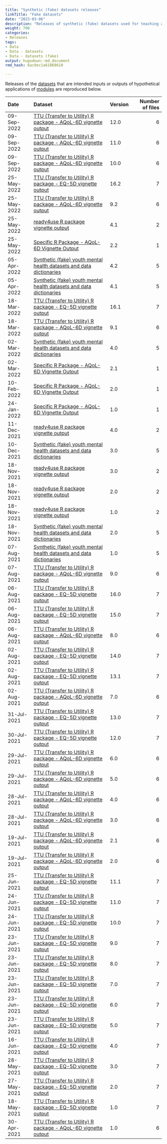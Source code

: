 ```yaml
---
title: "Synthetic (fake) datasets releases"
linkTitle: "Fake datasets"
date: "2023-03-06"
description: "Releases of synthetic (fake) datasets used for teaching and demonstration."
weight: 700
categories: 
- Releases
tags: 
- Data
- Data - datasets
- Data - datasets (fake)
output: hugodown::md_document
rmd_hash: 6ac9ec1a61868610

---
```


Releases of the [datasets](/docs/model/datasets/) that are intended inputs or outputs of hypothetical applications of [modules](/docs/getting-started/concepts/module/) are reproduced below.

<html>


<body>






<div id="header">




</div>


<table class="table table-striped" style="margin-left: auto; margin-right: auto;">
<thead>
<tr>
<th style="text-align:left;">
Date
</th>
<th style="text-align:left;">
Dataset
</th>
<th style="text-align:left;">
Version
</th>
<th style="text-align:right;">
Number of files
</th>
</tr>
</thead>
<tbody>
<tr>
<td style="text-align:left;">
09-Sep-2022
</td>
<td style="text-align:left;">
<a href="https://doi.org/https://doi.org/10.7910/DVN/D74QMP" style="     ">TTU
(Transfer to Utility) R package - AQoL-6D vignette output</a>
</td>
<td style="text-align:left;">
12.0
</td>
<td style="text-align:right;">
6
</td>
</tr>
<tr>
<td style="text-align:left;">
09-Sep-2022
</td>
<td style="text-align:left;">
<a href="https://doi.org/https://doi.org/10.7910/DVN/D74QMP" style="     ">TTU
(Transfer to Utility) R package - AQoL-6D vignette output</a>
</td>
<td style="text-align:left;">
11.0
</td>
<td style="text-align:right;">
6
</td>
</tr>
<tr>
<td style="text-align:left;">
09-Sep-2022
</td>
<td style="text-align:left;">
<a href="https://doi.org/https://doi.org/10.7910/DVN/D74QMP" style="     ">TTU
(Transfer to Utility) R package - AQoL-6D vignette output</a>
</td>
<td style="text-align:left;">
10.0
</td>
<td style="text-align:right;">
6
</td>
</tr>
<tr>
<td style="text-align:left;">
25-May-2022
</td>
<td style="text-align:left;">
<a href="https://doi.org/https://doi.org/10.7910/DVN/612HDC" style="     ">TTU
(Transfer to Utility) R package - EQ-5D vignette output</a>
</td>
<td style="text-align:left;">
16.2
</td>
<td style="text-align:right;">
7
</td>
</tr>
<tr>
<td style="text-align:left;">
25-May-2022
</td>
<td style="text-align:left;">
<a href="https://doi.org/https://doi.org/10.7910/DVN/D74QMP" style="     ">TTU
(Transfer to Utility) R package - AQoL-6D vignette output</a>
</td>
<td style="text-align:left;">
9.2
</td>
<td style="text-align:right;">
6
</td>
</tr>
<tr>
<td style="text-align:left;">
25-May-2022
</td>
<td style="text-align:left;">
<a href="https://doi.org/https://doi.org/10.7910/DVN/W95KED" style="     ">ready4use
R package vignette output</a>
</td>
<td style="text-align:left;">
4.1
</td>
<td style="text-align:right;">
2
</td>
</tr>
<tr>
<td style="text-align:left;">
25-May-2022
</td>
<td style="text-align:left;">
<a href="https://doi.org/https://doi.org/10.7910/DVN/GW7ZKC" style="     ">Specific
R Package - AQoL-6D Vignette Output</a>
</td>
<td style="text-align:left;">
2.2
</td>
<td style="text-align:right;">
1
</td>
</tr>
<tr>
<td style="text-align:left;">
05-Apr-2022
</td>
<td style="text-align:left;">
<a href="https://doi.org/https://doi.org/10.7910/DVN/HJXYKQ" style="     ">Synthetic
(fake) youth mental health datasets and data dictionaries</a>
</td>
<td style="text-align:left;">
4.2
</td>
<td style="text-align:right;">
5
</td>
</tr>
<tr>
<td style="text-align:left;">
05-Apr-2022
</td>
<td style="text-align:left;">
<a href="https://doi.org/https://doi.org/10.7910/DVN/HJXYKQ" style="     ">Synthetic
(fake) youth mental health datasets and data dictionaries</a>
</td>
<td style="text-align:left;">
4.1
</td>
<td style="text-align:right;">
5
</td>
</tr>
<tr>
<td style="text-align:left;">
18-Mar-2022
</td>
<td style="text-align:left;">
<a href="https://doi.org/https://doi.org/10.7910/DVN/612HDC" style="     ">TTU
(Transfer to Utility) R package - EQ-5D vignette output</a>
</td>
<td style="text-align:left;">
16.1
</td>
<td style="text-align:right;">
7
</td>
</tr>
<tr>
<td style="text-align:left;">
18-Mar-2022
</td>
<td style="text-align:left;">
<a href="https://doi.org/https://doi.org/10.7910/DVN/D74QMP" style="     ">TTU
(Transfer to Utility) R package - AQoL-6D vignette output</a>
</td>
<td style="text-align:left;">
9.1
</td>
<td style="text-align:right;">
6
</td>
</tr>
<tr>
<td style="text-align:left;">
02-Mar-2022
</td>
<td style="text-align:left;">
<a href="https://doi.org/https://doi.org/10.7910/DVN/HJXYKQ" style="     ">Synthetic
(fake) youth mental health datasets and data dictionaries</a>
</td>
<td style="text-align:left;">
4.0
</td>
<td style="text-align:right;">
5
</td>
</tr>
<tr>
<td style="text-align:left;">
02-Mar-2022
</td>
<td style="text-align:left;">
<a href="https://doi.org/https://doi.org/10.7910/DVN/GW7ZKC" style="     ">Specific
R Package - AQoL-6D Vignette Output</a>
</td>
<td style="text-align:left;">
2.1
</td>
<td style="text-align:right;">
1
</td>
</tr>
<tr>
<td style="text-align:left;">
10-Feb-2022
</td>
<td style="text-align:left;">
<a href="https://doi.org/https://doi.org/10.7910/DVN/GW7ZKC" style="     ">Specific
R Package - AQoL-6D Vignette Output</a>
</td>
<td style="text-align:left;">
2.0
</td>
<td style="text-align:right;">
1
</td>
</tr>
<tr>
<td style="text-align:left;">
24-Jan-2022
</td>
<td style="text-align:left;">
<a href="https://doi.org/https://doi.org/10.7910/DVN/GW7ZKC" style="     ">Specific
R Package - AQoL-6D Vignette Output</a>
</td>
<td style="text-align:left;">
1.0
</td>
<td style="text-align:right;">
1
</td>
</tr>
<tr>
<td style="text-align:left;">
11-Dec-2021
</td>
<td style="text-align:left;">
<a href="https://doi.org/https://doi.org/10.7910/DVN/W95KED" style="     ">ready4use
R package vignette output</a>
</td>
<td style="text-align:left;">
4.0
</td>
<td style="text-align:right;">
2
</td>
</tr>
<tr>
<td style="text-align:left;">
10-Dec-2021
</td>
<td style="text-align:left;">
<a href="https://doi.org/https://doi.org/10.7910/DVN/HJXYKQ" style="     ">Synthetic
(fake) youth mental health datasets and data dictionaries</a>
</td>
<td style="text-align:left;">
3.0
</td>
<td style="text-align:right;">
5
</td>
</tr>
<tr>
<td style="text-align:left;">
18-Nov-2021
</td>
<td style="text-align:left;">
<a href="https://doi.org/https://doi.org/10.7910/DVN/W95KED" style="     ">ready4use
R package vignette output</a>
</td>
<td style="text-align:left;">
3.0
</td>
<td style="text-align:right;">
2
</td>
</tr>
<tr>
<td style="text-align:left;">
18-Nov-2021
</td>
<td style="text-align:left;">
<a href="https://doi.org/https://doi.org/10.7910/DVN/W95KED" style="     ">ready4use
R package vignette output</a>
</td>
<td style="text-align:left;">
2.0
</td>
<td style="text-align:right;">
2
</td>
</tr>
<tr>
<td style="text-align:left;">
18-Nov-2021
</td>
<td style="text-align:left;">
<a href="https://doi.org/https://doi.org/10.7910/DVN/W95KED" style="     ">ready4use
R package vignette output</a>
</td>
<td style="text-align:left;">
1.0
</td>
<td style="text-align:right;">
2
</td>
</tr>
<tr>
<td style="text-align:left;">
18-Nov-2021
</td>
<td style="text-align:left;">
<a href="https://doi.org/https://doi.org/10.7910/DVN/HJXYKQ" style="     ">Synthetic
(fake) youth mental health datasets and data dictionaries</a>
</td>
<td style="text-align:left;">
2.0
</td>
<td style="text-align:right;">
5
</td>
</tr>
<tr>
<td style="text-align:left;">
07-Aug-2021
</td>
<td style="text-align:left;">
<a href="https://doi.org/https://doi.org/10.7910/DVN/HJXYKQ" style="     ">Synthetic
(fake) youth mental health datasets and data dictionaries</a>
</td>
<td style="text-align:left;">
1.0
</td>
<td style="text-align:right;">
5
</td>
</tr>
<tr>
<td style="text-align:left;">
07-Aug-2021
</td>
<td style="text-align:left;">
<a href="https://doi.org/https://doi.org/10.7910/DVN/D74QMP" style="     ">TTU
(Transfer to Utility) R package - AQoL-6D vignette output</a>
</td>
<td style="text-align:left;">
9.0
</td>
<td style="text-align:right;">
6
</td>
</tr>
<tr>
<td style="text-align:left;">
06-Aug-2021
</td>
<td style="text-align:left;">
<a href="https://doi.org/https://doi.org/10.7910/DVN/612HDC" style="     ">TTU
(Transfer to Utility) R package - EQ-5D vignette output</a>
</td>
<td style="text-align:left;">
16.0
</td>
<td style="text-align:right;">
7
</td>
</tr>
<tr>
<td style="text-align:left;">
06-Aug-2021
</td>
<td style="text-align:left;">
<a href="https://doi.org/https://doi.org/10.7910/DVN/612HDC" style="     ">TTU
(Transfer to Utility) R package - EQ-5D vignette output</a>
</td>
<td style="text-align:left;">
15.0
</td>
<td style="text-align:right;">
7
</td>
</tr>
<tr>
<td style="text-align:left;">
06-Aug-2021
</td>
<td style="text-align:left;">
<a href="https://doi.org/https://doi.org/10.7910/DVN/D74QMP" style="     ">TTU
(Transfer to Utility) R package - AQoL-6D vignette output</a>
</td>
<td style="text-align:left;">
8.0
</td>
<td style="text-align:right;">
6
</td>
</tr>
<tr>
<td style="text-align:left;">
02-Aug-2021
</td>
<td style="text-align:left;">
<a href="https://doi.org/https://doi.org/10.7910/DVN/612HDC" style="     ">TTU
(Transfer to Utility) R package - EQ-5D vignette output</a>
</td>
<td style="text-align:left;">
14.0
</td>
<td style="text-align:right;">
7
</td>
</tr>
<tr>
<td style="text-align:left;">
02-Aug-2021
</td>
<td style="text-align:left;">
<a href="https://doi.org/https://doi.org/10.7910/DVN/612HDC" style="     ">TTU
(Transfer to Utility) R package - EQ-5D vignette output</a>
</td>
<td style="text-align:left;">
13.1
</td>
<td style="text-align:right;">
7
</td>
</tr>
<tr>
<td style="text-align:left;">
02-Aug-2021
</td>
<td style="text-align:left;">
<a href="https://doi.org/https://doi.org/10.7910/DVN/D74QMP" style="     ">TTU
(Transfer to Utility) R package - AQoL-6D vignette output</a>
</td>
<td style="text-align:left;">
7.0
</td>
<td style="text-align:right;">
6
</td>
</tr>
<tr>
<td style="text-align:left;">
31-Jul-2021
</td>
<td style="text-align:left;">
<a href="https://doi.org/https://doi.org/10.7910/DVN/612HDC" style="     ">TTU
(Transfer to Utility) R package - EQ-5D vignette output</a>
</td>
<td style="text-align:left;">
13.0
</td>
<td style="text-align:right;">
7
</td>
</tr>
<tr>
<td style="text-align:left;">
30-Jul-2021
</td>
<td style="text-align:left;">
<a href="https://doi.org/https://doi.org/10.7910/DVN/612HDC" style="     ">TTU
(Transfer to Utility) R package - EQ-5D vignette output</a>
</td>
<td style="text-align:left;">
12.0
</td>
<td style="text-align:right;">
7
</td>
</tr>
<tr>
<td style="text-align:left;">
29-Jul-2021
</td>
<td style="text-align:left;">
<a href="https://doi.org/https://doi.org/10.7910/DVN/D74QMP" style="     ">TTU
(Transfer to Utility) R package - AQoL-6D vignette output</a>
</td>
<td style="text-align:left;">
6.0
</td>
<td style="text-align:right;">
6
</td>
</tr>
<tr>
<td style="text-align:left;">
29-Jul-2021
</td>
<td style="text-align:left;">
<a href="https://doi.org/https://doi.org/10.7910/DVN/D74QMP" style="     ">TTU
(Transfer to Utility) R package - AQoL-6D vignette output</a>
</td>
<td style="text-align:left;">
5.0
</td>
<td style="text-align:right;">
6
</td>
</tr>
<tr>
<td style="text-align:left;">
28-Jul-2021
</td>
<td style="text-align:left;">
<a href="https://doi.org/https://doi.org/10.7910/DVN/D74QMP" style="     ">TTU
(Transfer to Utility) R package - AQoL-6D vignette output</a>
</td>
<td style="text-align:left;">
4.0
</td>
<td style="text-align:right;">
6
</td>
</tr>
<tr>
<td style="text-align:left;">
28-Jul-2021
</td>
<td style="text-align:left;">
<a href="https://doi.org/https://doi.org/10.7910/DVN/D74QMP" style="     ">TTU
(Transfer to Utility) R package - AQoL-6D vignette output</a>
</td>
<td style="text-align:left;">
3.0
</td>
<td style="text-align:right;">
6
</td>
</tr>
<tr>
<td style="text-align:left;">
19-Jul-2021
</td>
<td style="text-align:left;">
<a href="https://doi.org/https://doi.org/10.7910/DVN/D74QMP" style="     ">TTU
(Transfer to Utility) R package - AQoL-6D vignette output</a>
</td>
<td style="text-align:left;">
2.1
</td>
<td style="text-align:right;">
6
</td>
</tr>
<tr>
<td style="text-align:left;">
19-Jul-2021
</td>
<td style="text-align:left;">
<a href="https://doi.org/https://doi.org/10.7910/DVN/D74QMP" style="     ">TTU
(Transfer to Utility) R package - AQoL-6D vignette output</a>
</td>
<td style="text-align:left;">
2.0
</td>
<td style="text-align:right;">
6
</td>
</tr>
<tr>
<td style="text-align:left;">
25-Jun-2021
</td>
<td style="text-align:left;">
<a href="https://doi.org/https://doi.org/10.7910/DVN/612HDC" style="     ">TTU
(Transfer to Utility) R package - EQ-5D vignette output</a>
</td>
<td style="text-align:left;">
11.1
</td>
<td style="text-align:right;">
7
</td>
</tr>
<tr>
<td style="text-align:left;">
24-Jun-2021
</td>
<td style="text-align:left;">
<a href="https://doi.org/https://doi.org/10.7910/DVN/612HDC" style="     ">TTU
(Transfer to Utility) R package - EQ-5D vignette output</a>
</td>
<td style="text-align:left;">
11.0
</td>
<td style="text-align:right;">
7
</td>
</tr>
<tr>
<td style="text-align:left;">
24-Jun-2021
</td>
<td style="text-align:left;">
<a href="https://doi.org/https://doi.org/10.7910/DVN/612HDC" style="     ">TTU
(Transfer to Utility) R package - EQ-5D vignette output</a>
</td>
<td style="text-align:left;">
10.0
</td>
<td style="text-align:right;">
7
</td>
</tr>
<tr>
<td style="text-align:left;">
23-Jun-2021
</td>
<td style="text-align:left;">
<a href="https://doi.org/https://doi.org/10.7910/DVN/612HDC" style="     ">TTU
(Transfer to Utility) R package - EQ-5D vignette output</a>
</td>
<td style="text-align:left;">
9.0
</td>
<td style="text-align:right;">
7
</td>
</tr>
<tr>
<td style="text-align:left;">
23-Jun-2021
</td>
<td style="text-align:left;">
<a href="https://doi.org/https://doi.org/10.7910/DVN/612HDC" style="     ">TTU
(Transfer to Utility) R package - EQ-5D vignette output</a>
</td>
<td style="text-align:left;">
8.0
</td>
<td style="text-align:right;">
7
</td>
</tr>
<tr>
<td style="text-align:left;">
23-Jun-2021
</td>
<td style="text-align:left;">
<a href="https://doi.org/https://doi.org/10.7910/DVN/612HDC" style="     ">TTU
(Transfer to Utility) R package - EQ-5D vignette output</a>
</td>
<td style="text-align:left;">
7.0
</td>
<td style="text-align:right;">
7
</td>
</tr>
<tr>
<td style="text-align:left;">
23-Jun-2021
</td>
<td style="text-align:left;">
<a href="https://doi.org/https://doi.org/10.7910/DVN/612HDC" style="     ">TTU
(Transfer to Utility) R package - EQ-5D vignette output</a>
</td>
<td style="text-align:left;">
6.0
</td>
<td style="text-align:right;">
7
</td>
</tr>
<tr>
<td style="text-align:left;">
23-Jun-2021
</td>
<td style="text-align:left;">
<a href="https://doi.org/https://doi.org/10.7910/DVN/612HDC" style="     ">TTU
(Transfer to Utility) R package - EQ-5D vignette output</a>
</td>
<td style="text-align:left;">
5.0
</td>
<td style="text-align:right;">
7
</td>
</tr>
<tr>
<td style="text-align:left;">
16-Jun-2021
</td>
<td style="text-align:left;">
<a href="https://doi.org/https://doi.org/10.7910/DVN/612HDC" style="     ">TTU
(Transfer to Utility) R package - EQ-5D vignette output</a>
</td>
<td style="text-align:left;">
4.0
</td>
<td style="text-align:right;">
7
</td>
</tr>
<tr>
<td style="text-align:left;">
28-May-2021
</td>
<td style="text-align:left;">
<a href="https://doi.org/https://doi.org/10.7910/DVN/612HDC" style="     ">TTU
(Transfer to Utility) R package - EQ-5D vignette output</a>
</td>
<td style="text-align:left;">
3.0
</td>
<td style="text-align:right;">
7
</td>
</tr>
<tr>
<td style="text-align:left;">
27-May-2021
</td>
<td style="text-align:left;">
<a href="https://doi.org/https://doi.org/10.7910/DVN/612HDC" style="     ">TTU
(Transfer to Utility) R package - EQ-5D vignette output</a>
</td>
<td style="text-align:left;">
2.0
</td>
<td style="text-align:right;">
7
</td>
</tr>
<tr>
<td style="text-align:left;">
18-May-2021
</td>
<td style="text-align:left;">
<a href="https://doi.org/https://doi.org/10.7910/DVN/612HDC" style="     ">TTU
(Transfer to Utility) R package - EQ-5D vignette output</a>
</td>
<td style="text-align:left;">
1.0
</td>
<td style="text-align:right;">
7
</td>
</tr>
<tr>
<td style="text-align:left;">
30-Apr-2021
</td>
<td style="text-align:left;">
<a href="https://doi.org/https://doi.org/10.7910/DVN/D74QMP" style="     ">TTU
(Transfer to Utility) R package - AQoL-6D vignette output</a>
</td>
<td style="text-align:left;">
1.0
</td>
<td style="text-align:right;">
6
</td>
</tr>
</tbody>
</table>





<script>

// add bootstrap table styles to pandoc tables
function bootstrapStylePandocTables() {
  $('tr.odd').parent('tbody').parent('table').addClass('table table-condensed');
}
$(document).ready(function () {
  bootstrapStylePandocTables();
});


</script>

<!-- tabsets -->

<script>
$(document).ready(function () {
  window.buildTabsets("TOC");
});

$(document).ready(function () {
  $('.tabset-dropdown > .nav-tabs > li').click(function () {
    $(this).parent().toggleClass('nav-tabs-open');
  });
});
</script>

<!-- code folding -->


<!-- dynamically load mathjax for compatibility with self-contained -->
<script>
  (function () {
    var script = document.createElement("script");
    script.type = "text/javascript";
    script.src  = "https://mathjax.rstudio.com/latest/MathJax.js?config=TeX-AMS-MML_HTMLorMML";
    document.getElementsByTagName("head")[0].appendChild(script);
  })();
</script>

</body>
</html>

